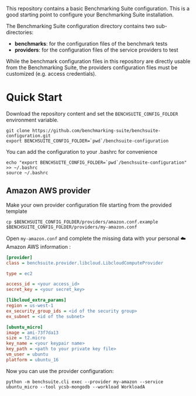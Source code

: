 This repository contains a basic Benchmarking Suite configuration. This is a good starting point to configure your Benchmarking Suite installation.

The Benchmarking Suite configuration directory contains two sub-directories:
- **benchmarks**: for the configuration files of the benchmark tests
- **providers**: for the configuration files of the service providers to test

While the benchmark configuration files in this repository are directly usable from the Benchmarking Suite, the providers configuration files must be customized (e.g. access credentials). 

# Quick Start
Download the repository content and set the `BENCHSUITE_CONFIG_FOLDER` environment variable.
~~~
git clone https://github.com/benchmarking-suite/benchsuite-configuration.git
export BENCHSUITE_CONFIG_FOLDER=`pwd`/benchsuite-configuration
~~~
You can add the configuration to your .bashrc for convenience 
~~~
echo "export BENCHSUITE_CONFIG_FOLDER=`pwd`/benchsuite-configuration" >> ~/.bashrc
source ~/.bashrc
~~~

## Amazon AWS provider

Make your own provider configuration file starting from the provided template
~~~
cp $BENCHSUITE_CONFIG_FOLDER/providers/amazon.conf.example $BENCHSUITE_CONFIG_FOLDER/providers/my-amazon.conf
~~~

Open `my-amazon.conf` and complete the missing data with your personal :cloud: Amazon AWS information :
```ini
[provider]
class = benchsuite.provider.libcloud.LibcloudComputeProvider

type = ec2

access_id = <your access_id>
secret_key = <your secret_key>

[libcloud_extra_params]
region = us-west-1
ex_security_group_ids = <id of the security group>
ex_subnet = <id of the subnet>

[ubuntu_micro]
image = ami-73f7da13
size = t2.micro
key_name = <your keypair name>
key_path = <path to your private key file>
vm_user = ubuntu
platform = ubuntu_16
```

Now you can use the provider configuration:
```commandline
python -m benchsuite.cli exec --provider my-amazon --service ubuntu_micro --tool ycsb-mongodb --workload WorkloadA
```

